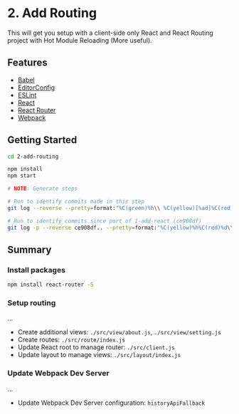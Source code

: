 # 2. Add Routing

This will get you setup with a client-side only React and React Routing project with Hot Module Reloading (More useful).

## Features

- [Babel](https://babeljs.io/)
- [EditorConfig](http://editorconfig.org/)
- [ESLint](http://eslint.org/)
- [React](https://facebook.github.io/react/)
- [React Router](https://github.com/rackt/react-router)
- [Webpack](https://webpack.github.io/)

## Getting Started

```sh
cd 2-add-routing

npm install
npm start

# NOTE: Generate steps

# Run to identify commits made in this step
git log --reverse --pretty=format:"%C(green)%h\\ %C(yellow)[%ad]%C(red)%d\\ %C(reset)%s%C(blue)\\ [%cn]%C(reset)" --decorate --date=relative .

# Run to identify commits since port of 1-add-react (ce908df)
git log -p --reverse ce908df.. --pretty=format:"%C(yellow)%h%C(red)%d\\ %C(reset)%s%C(blue)\\ [%cn]%C(reset)" --decorate --numstat .
```

## Summary

### Install packages

```sh
npm install react-router -S
```

### Setup routing

…

- Create additional views: `./src/view/about.js`, `./src/view/setting.js`
- Create routes: `./src/route/index.js`
- Update React root to manage router: `./src/client.js`
- Update layout to manage views: `./src/layout/index.js`

### Update Webpack Dev Server

…

- Update Webpack Dev Server configuration: `historyApiFallback`
